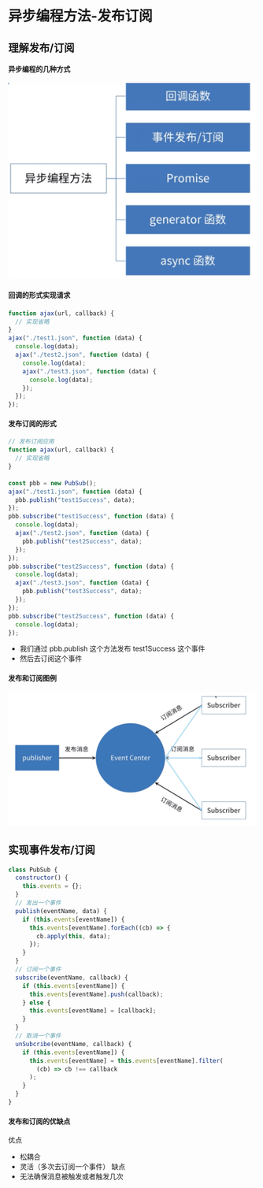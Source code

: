 # 异步编程方法-发布订阅

## 理解发布/订阅

#### 异步编程的几种方式

![本地路径](./public/asyncpro.36cea6ce.png)

#### 回调的形式实现请求

```js
function ajax(url, callback) {
  // 实现省略
}
ajax("./test1.json", function (data) {
  console.log(data);
  ajax("./test2.json", function (data) {
    console.log(data);
    ajax("./test3.json", function (data) {
      console.log(data);
    });
  });
});
```

#### 发布订阅的形式

```js
// 发布订阅应用
function ajax(url, callback) {
  // 实现省略
}

const pbb = new PubSub();
ajax("./test1.json", function (data) {
  pbb.publish("test1Success", data);
});
pbb.subscribe("test1Success", function (data) {
  console.log(data);
  ajax("./test2.json", function (data) {
    pbb.publish("test2Success", data);
  });
});
pbb.subscribe("test2Success", function (data) {
  console.log(data);
  ajax("./test3.json", function (data) {
    pbb.publish("test3Success", data);
  });
});
pbb.subscribe("test2Success", function (data) {
  console.log(data);
});
```

- 我们通过 pbb.publish 这个方法发布 test1Success 这个事件
- 然后去订阅这个事件

#### 发布和订阅图例

![本地路径](./public/publisher.bf1c86c0.png)

## 实现事件发布/订阅

```js
class PubSub {
  constructor() {
    this.events = {};
  }
  // 发出一个事件
  publish(eventName, data) {
    if (this.events[eventName]) {
      this.events[eventName].forEach((cb) => {
        cb.apply(this, data);
      });
    }
  }
  // 订阅一个事件
  subscribe(eventName, callback) {
    if (this.events[eventName]) {
      this.events[eventName].push(callback);
    } else {
      this.events[eventName] = [callback];
    }
  }
  // 取消一个事件
  unSubcribe(eventName, callback) {
    if (this.events[eventName]) {
      this.events[eventName] = this.events[eventName].filter(
        (cb) => cb !== callback
      );
    }
  }
}
```

#### 发布和订阅的优缺点

优点

- 松耦合
- 灵活（多次去订阅一个事件） 缺点
- 无法确保消息被触发或者触发几次
